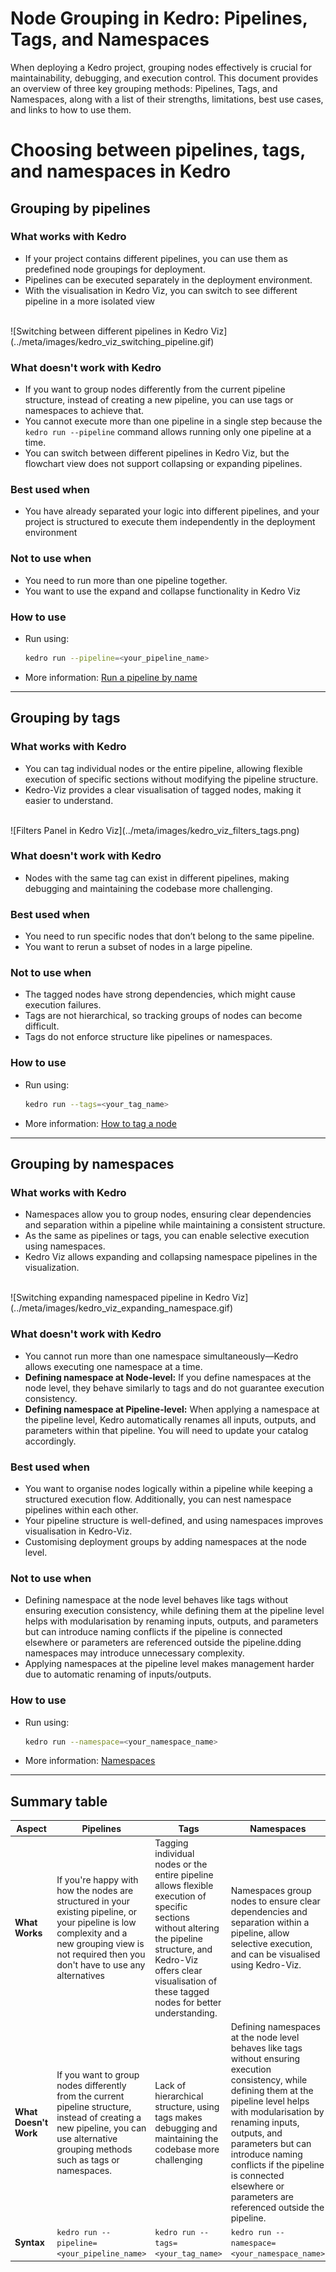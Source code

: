 # Node Grouping in Kedro: Pipelines, Tags, and Namespaces

When deploying a Kedro project, grouping nodes effectively is crucial for maintainability, debugging, and execution control. This document provides an overview of three key grouping methods: Pipelines, Tags, and Namespaces, along with a list of their strengths, limitations, best use cases, and links to how to use them.

# Choosing between pipelines, tags, and namespaces in Kedro

## Grouping by pipelines

### What works with Kedro
- If your project contains different pipelines, you can use them as predefined node groupings for deployment.
- Pipelines can be executed separately in the deployment environment.
- With the visualisation in Kedro Viz, you can switch to see different pipeline in a more isolated view
<br>
![Switching between different pipelines in Kedro Viz](../meta/images/kedro_viz_switching_pipeline.gif)

### What doesn't work with Kedro
- If you want to group nodes differently from the current pipeline structure, instead of creating a new pipeline, you can use tags or namespaces to achieve that.
- You cannot execute more than one pipeline in a single step because the `kedro run --pipeline` command allows running only one pipeline at a time.
- You can switch between different pipelines in Kedro Viz, but the flowchart view does not support collapsing or expanding pipelines.

### Best used when
- You have already separated your logic into different pipelines, and your project is structured to execute them independently in the deployment environment

### Not to use when
- You need to run more than one pipeline together.
- You want to use the expand and collapse functionality in Kedro Viz

### How to use
- Run using:
  ```bash
  kedro run --pipeline=<your_pipeline_name>
  ```
- More information: [Run a pipeline by name](https://docs.kedro.org/en/stable/nodes_and_pipelines/run_a_pipeline.html#run-a-pipeline-by-name)

---

## Grouping by tags

### What works with Kedro
- You can tag individual nodes or the entire pipeline, allowing flexible execution of specific sections without modifying the pipeline structure.
- Kedro-Viz provides a clear visualisation of tagged nodes, making it easier to understand.
<br>
![Filters Panel in Kedro Viz](../meta/images/kedro_viz_filters_tags.png)

### What doesn't work with Kedro
- Nodes with the same tag can exist in different pipelines, making debugging and maintaining the codebase more challenging.

### Best used when
- You need to run specific nodes that don’t belong to the same pipeline.
- You want to rerun a subset of nodes in a large pipeline.

### Not to use when
- The tagged nodes have strong dependencies, which might cause execution failures.
- Tags are not hierarchical, so tracking groups of nodes can become difficult.
- Tags do not enforce structure like pipelines or namespaces.

### How to use
- Run using:
  ```bash
  kedro run --tags=<your_tag_name>
  ```
- More information: [How to tag a node](https://docs.kedro.org/en/stable/nodes_and_pipelines/nodes.html#how-to-tag-a-node)

---

## Grouping by namespaces

### What works with Kedro
- Namespaces allow you to group nodes, ensuring clear dependencies and separation within a pipeline while maintaining a consistent structure.
- As the same as pipelines or tags, you can enable selective execution using namespaces.
- Kedro Viz allows expanding and collapsing namespace pipelines in the visualization.
<br>
![Switching expanding namespaced pipeline in Kedro Viz](../meta/images/kedro_viz_expanding_namespace.gif)



### What doesn't work with Kedro
- You cannot run more than one namespace simultaneously—Kedro allows executing one namespace at a time.
- **Defining namespace at Node-level:** If you define namespaces at the node level, they behave similarly to tags and do not guarantee execution consistency.
- **Defining namespace at Pipeline-level:** When applying a namespace at the pipeline level, Kedro automatically renames all inputs, outputs, and parameters within that pipeline. You will need to update your catalog accordingly.

### Best used when
- You want to organise nodes logically within a pipeline while keeping a structured execution flow. Additionally, you can nest namespace pipelines within each other.
- Your pipeline structure is well-defined, and using namespaces improves visualisation in Kedro-Viz.
- Customising deployment groups by adding namespaces at the node level.

### Not to use when
- Defining namespace at the node level behaves like tags without ensuring execution consistency, while defining them at the pipeline level helps with modularisation by renaming inputs, outputs, and parameters but can introduce naming conflicts if the pipeline is connected elsewhere or parameters are referenced outside the pipeline.dding namespaces may introduce unnecessary complexity.
- Applying namespaces at the pipeline level makes management harder due to automatic renaming of inputs/outputs.

### How to use
- Run using:
  ```bash
  kedro run --namespace=<your_namespace_name>
  ```
- More information: [Namespaces](https://docs.kedro.org/en/stable/nodes_and_pipelines/namespaces.html)

---

## Summary table

| Aspect | Pipelines | Tags | Namespaces |
|--------|-----------|------|-----------|
| **What Works** | If you're happy with how the nodes are structured in your existing pipeline, or your pipeline is low complexity and a new grouping view is not required then you don't have to use any alternatives | Tagging individual nodes or the entire pipeline allows flexible execution of specific sections without altering the pipeline structure, and Kedro-Viz offers clear visualisation of these tagged nodes for better understanding. | Namespaces group nodes to ensure clear dependencies and separation within a pipeline, allow selective execution, and can be visualised using Kedro-Viz. |
| **What Doesn't Work** | If you want to group nodes differently from the current pipeline structure, instead of creating a new pipeline, you can use alternative grouping methods such as tags or namespaces. | Lack of hierarchical structure, using tags makes debugging and maintaining the codebase more challenging | Defining namespaces at the node level behaves like tags without ensuring execution consistency, while defining them at the pipeline level helps with modularisation by renaming inputs, outputs, and parameters but can introduce naming conflicts if the pipeline is connected elsewhere or parameters are referenced outside the pipeline. |
| **Syntax** | `kedro run --pipeline=<your_pipeline_name>` | `kedro run --tags=<your_tag_name>` | `kedro run --namespace=<your_namespace_name>` |
